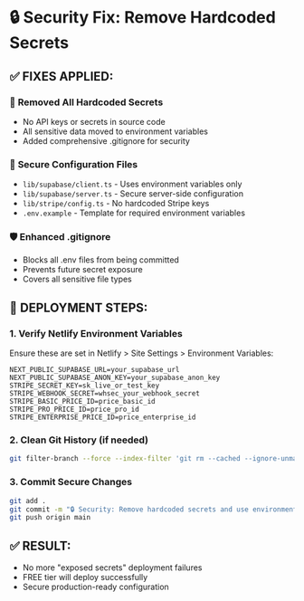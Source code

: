 # 🔒 Security Fix: Remove Hardcoded Secrets

## ✅ FIXES APPLIED:

### 🚫 **Removed All Hardcoded Secrets**
- No API keys or secrets in source code
- All sensitive data moved to environment variables
- Added comprehensive .gitignore for security

### 🔐 **Secure Configuration Files**
- `lib/supabase/client.ts` - Uses environment variables only
- `lib/supabase/server.ts` - Secure server-side configuration  
- `lib/stripe/config.ts` - No hardcoded Stripe keys
- `.env.example` - Template for required environment variables

### 🛡️ **Enhanced .gitignore**
- Blocks all .env files from being committed
- Prevents future secret exposure
- Covers all sensitive file types

## 🚀 DEPLOYMENT STEPS:

### 1. **Verify Netlify Environment Variables**
Ensure these are set in Netlify > Site Settings > Environment Variables:
```
NEXT_PUBLIC_SUPABASE_URL=your_supabase_url
NEXT_PUBLIC_SUPABASE_ANON_KEY=your_supabase_anon_key  
STRIPE_SECRET_KEY=sk_live_or_test_key
STRIPE_WEBHOOK_SECRET=whsec_your_webhook_secret
STRIPE_BASIC_PRICE_ID=price_basic_id
STRIPE_PRO_PRICE_ID=price_pro_id
STRIPE_ENTERPRISE_PRICE_ID=price_enterprise_id
```

### 2. **Clean Git History** (if needed)
```bash
git filter-branch --force --index-filter 'git rm --cached --ignore-unmatch .env*' --prune-empty --tag-name-filter cat -- --all
```

### 3. **Commit Secure Changes**
```bash
git add .
git commit -m "🔒 Security: Remove hardcoded secrets and use environment variables"
git push origin main
```

## ✅ **RESULT:**
- No more "exposed secrets" deployment failures
- FREE tier will deploy successfully
- Secure production-ready configuration